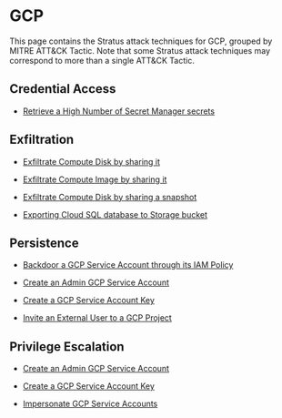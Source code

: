 # GCP

This page contains the Stratus attack techniques for GCP, grouped by MITRE ATT&CK Tactic.
Note that some Stratus attack techniques may correspond to more than a single ATT&CK Tactic.


## Credential Access

- [Retrieve a High Number of Secret Manager secrets](./gcp.credential-access.secretmanager-retrieve-secrets.md)


## Exfiltration

- [Exfiltrate Compute Disk by sharing it](./gcp.exfiltration.share-compute-disk.md)

- [Exfiltrate Compute Image by sharing it](./gcp.exfiltration.share-compute-image.md)

- [Exfiltrate Compute Disk by sharing a snapshot](./gcp.exfiltration.share-compute-snapshot.md)

- [Exporting Cloud SQL database to Storage bucket](./gcp.exfiltration.sql-export-bucket.md)


## Persistence

- [Backdoor a GCP Service Account through its IAM Policy](./gcp.persistence.backdoor-service-account-policy.md)

- [Create an Admin GCP Service Account](./gcp.persistence.create-admin-service-account.md)

- [Create a GCP Service Account Key](./gcp.persistence.create-service-account-key.md)

- [Invite an External User to a GCP Project](./gcp.persistence.invite-external-user.md)


## Privilege Escalation

- [Create an Admin GCP Service Account](./gcp.persistence.create-admin-service-account.md)

- [Create a GCP Service Account Key](./gcp.persistence.create-service-account-key.md)

- [Impersonate GCP Service Accounts](./gcp.privilege-escalation.impersonate-service-accounts.md)

